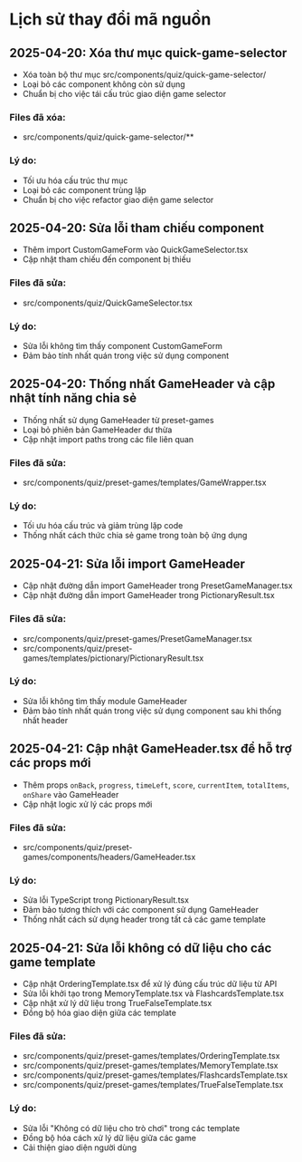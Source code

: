 
# Lịch sử thay đổi mã nguồn

## 2025-04-20: Xóa thư mục quick-game-selector
- Xóa toàn bộ thư mục src/components/quiz/quick-game-selector/
- Loại bỏ các component không còn sử dụng
- Chuẩn bị cho việc tái cấu trúc giao diện game selector

### Files đã xóa:
- src/components/quiz/quick-game-selector/**

### Lý do:
- Tối ưu hóa cấu trúc thư mục
- Loại bỏ các component trùng lặp
- Chuẩn bị cho việc refactor giao diện game selector

## 2025-04-20: Sửa lỗi tham chiếu component
- Thêm import CustomGameForm vào QuickGameSelector.tsx
- Cập nhật tham chiếu đến component bị thiếu

### Files đã sửa:
- src/components/quiz/QuickGameSelector.tsx

### Lý do:
- Sửa lỗi không tìm thấy component CustomGameForm
- Đảm bảo tính nhất quán trong việc sử dụng component

## 2025-04-20: Thống nhất GameHeader và cập nhật tính năng chia sẻ
- Thống nhất sử dụng GameHeader từ preset-games
- Loại bỏ phiên bản GameHeader dư thừa
- Cập nhật import paths trong các file liên quan

### Files đã sửa:
- src/components/quiz/preset-games/templates/GameWrapper.tsx

### Lý do:
- Tối ưu hóa cấu trúc và giảm trùng lặp code
- Thống nhất cách thức chia sẻ game trong toàn bộ ứng dụng

## 2025-04-21: Sửa lỗi import GameHeader
- Cập nhật đường dẫn import GameHeader trong PresetGameManager.tsx
- Cập nhật đường dẫn import GameHeader trong PictionaryResult.tsx

### Files đã sửa:
- src/components/quiz/preset-games/PresetGameManager.tsx
- src/components/quiz/preset-games/templates/pictionary/PictionaryResult.tsx

### Lý do:
- Sửa lỗi không tìm thấy module GameHeader
- Đảm bảo tính nhất quán trong việc sử dụng component sau khi thống nhất header

## 2025-04-21: Cập nhật GameHeader.tsx để hỗ trợ các props mới
- Thêm props `onBack`, `progress`, `timeLeft`, `score`, `currentItem`, `totalItems`, `onShare` vào GameHeader
- Cập nhật logic xử lý các props mới

### Files đã sửa:
- src/components/quiz/preset-games/components/headers/GameHeader.tsx

### Lý do:
- Sửa lỗi TypeScript trong PictionaryResult.tsx
- Đảm bảo tương thích với các component sử dụng GameHeader
- Thống nhất cách sử dụng header trong tất cả các game template

## 2025-04-21: Sửa lỗi không có dữ liệu cho các game template
- Cập nhật OrderingTemplate.tsx để xử lý đúng cấu trúc dữ liệu từ API
- Sửa lỗi khởi tạo trong MemoryTemplate.tsx và FlashcardsTemplate.tsx
- Cập nhật xử lý dữ liệu trong TrueFalseTemplate.tsx
- Đồng bộ hóa giao diện giữa các template

### Files đã sửa:
- src/components/quiz/preset-games/templates/OrderingTemplate.tsx
- src/components/quiz/preset-games/templates/MemoryTemplate.tsx
- src/components/quiz/preset-games/templates/FlashcardsTemplate.tsx
- src/components/quiz/preset-games/templates/TrueFalseTemplate.tsx

### Lý do:
- Sửa lỗi "Không có dữ liệu cho trò chơi" trong các template
- Đồng bộ hóa cách xử lý dữ liệu giữa các game
- Cải thiện giao diện người dùng
